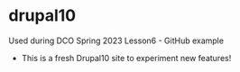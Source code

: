 # drupal10
Used during DCO Spring 2023 Lesson6 - GitHub example
- This is a fresh Drupal10 site to experiment new features!
